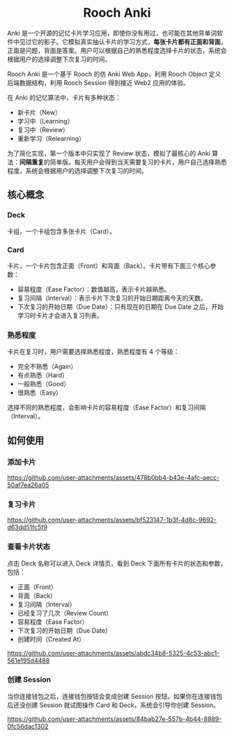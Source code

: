 <div align="center">
<h1>Rooch Anki</h1>
</div>

Anki 是一个开源的记忆卡片学习应用，即使你没有用过，也可能在其他背单词软件中见过它的影子。它模拟真实抽认卡片的学习方式，**每张卡片都有正面和背面**，正面是问题，背面是答案。用户可以根据自己的熟悉程度选择卡片的状态，系统会根据用户的选择调整下次复习的时间。

Rooch Anki 是一个基于 Rooch 的仿 Anki Web App，利用 Rooch Object 定义后端数据结构，利用 Rooch Session 得到接近 Web2 应用的体验。

在 Anki 的记忆算法中，卡片有多种状态：

- 新卡片（New）
- 学习中（Learning）
- 复习中（Review）
- 重新学习（Relearning）

为了简化实现，第一个版本中只实现了 Review 状态，模拟了最核心的 Anki 算法：**间隔重复**的简单版。每天用户会得到当天需要复习的卡片，用户自己选择熟悉程度，系统会根据用户的选择调整下次复习的时间。

## 核心概念

### Deck

卡组，一个卡组包含多张卡片（Card）。

### Card

卡片，一个卡片包含正面（Front）和背面（Back）。卡片带有下面三个核心参数：

- 容易程度（Ease Factor）：数值越高，表示卡片越熟悉。
- 复习间隔（Interval）：表示卡片下次复习的开始日期距离今天的天数。
- 下次复习的开始日期（Due Date）：只有现在的日期在 Due Date 之后，开始学习时卡片才会进入复习列表。

### 熟悉程度

卡片在复习时，用户需要选择熟悉程度，熟悉程度有 4 个等级：

- 完全不熟悉（Again）
- 有点熟悉（Hard）
- 一般熟悉（Good）
- 很熟悉（Easy）

选择不同的熟悉程度，会影响卡片的容易程度（Ease Factor）和复习间隔（Interval）。

## 如何使用

### 添加卡片

https://github.com/user-attachments/assets/478b0bb4-b43e-4afc-aecc-50af7ea26a05

### 复习卡片

https://github.com/user-attachments/assets/bf523147-1b3f-4d8c-9692-d63dd51fc5f9

### 查看卡片状态

点击 Deck 名称可以进入 Deck 详情页，看到 Deck 下面所有卡片的状态和参数，包括：

- 正面（Front）
- 背面（Back）
- 复习间隔（Interval）
- 已经复习了几次（Review Count）
- 容易程度（Ease Factor）
- 下次复习的开始日期（Due Date）
- 创建时间（Created At）

https://github.com/user-attachments/assets/abdc34b8-5325-4c53-abc1-561e195d4488

### 创建 Session

当你连接钱包之后，连接钱包按钮会变成创建 Session 按钮。如果你在连接钱包后还没创建
Session 就试图操作 Card 和 Deck，系统会引导你创建 Session。

https://github.com/user-attachments/assets/84bab27e-557b-4b44-8889-0fc56dac1302

